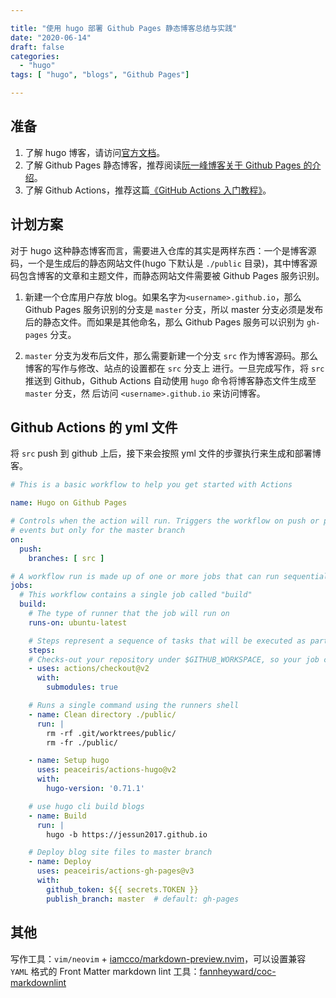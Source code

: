 ```yaml
---

title: "使用 hugo 部署 Github Pages 静态博客总结与实践"
date: "2020-06-14"
draft: false
categories:
  - "hugo"
tags: [ "hugo", "blogs", "Github Pages"]

---
```


## 准备

1. 了解 hugo 博客，请访问[官方文档](https://www.gohugo.org/)。
2. 了解 Github Pages 静态博客，推荐阅读[阮一峰博客关于 Github Pages 的介绍](http://www.ruanyifeng.com/blog/2012/08/blogging_with_jekyll.html)。
3. 了解 Github Actions，推荐这篇[《GitHub Actions 入门教程》](http://www.ruanyifeng.com/blog/2019/09/getting-started-with-github-actions.html)。

## 计划方案

对于 hugo 这种静态博客而言，需要进入仓库的其实是两样东西：一个是博客源码，一个是生成后的静态网站文件(hugo 下默认是
`./public` 目录)，其中博客源码包含博客的文章和主题文件，而静态网站文件需要被 Github Pages 服务识别。

1. 新建一个仓库用户存放 blog。如果名字为`<username>.github.io`，那么 Github Pages 服务识别的分支是 `master` 分支，所以
   master 分支必须是发布后的静态文件。而如果是其他命名，那么 Github Pages 服务可以识别为 `gh-pages` 分支。

2. `master` 分支为发布后文件，那么需要新建一个分支 `src` 作为博客源码。那么博客的写作与修改、站点的设置都在 `src` 分支上
   进行。一旦完成写作，将 `src` 推送到 Github，Github Actions 自动使用 `hugo` 命令将博客静态文件生成至 `master` 分支，然
   后访问 `<username>.github.io` 来访问博客。

## Github Actions 的 yml 文件

将 `src` push 到 github 上后，接下来会按照 yml 文件的步骤执行来生成和部署博客。

```yml
# This is a basic workflow to help you get started with Actions

name: Hugo on Github Pages

# Controls when the action will run. Triggers the workflow on push or pull request
# events but only for the master branch
on:
  push:
    branches: [ src ]

# A workflow run is made up of one or more jobs that can run sequentially or in parallel
jobs:
  # This workflow contains a single job called "build"
  build:
    # The type of runner that the job will run on
    runs-on: ubuntu-latest

    # Steps represent a sequence of tasks that will be executed as part of the job
    steps:
    # Checks-out your repository under $GITHUB_WORKSPACE, so your job can access it
    - uses: actions/checkout@v2
      with:
        submodules: true

    # Runs a single command using the runners shell
    - name: Clean directory ./public/
      run: |
        rm -rf .git/worktrees/public/
        rm -fr ./public/

    - name: Setup hugo
      uses: peaceiris/actions-hugo@v2
      with:
        hugo-version: '0.71.1'

    # use hugo cli build blogs
    - name: Build
      run: |
        hugo -b https://jessun2017.github.io

    # Deploy blog site files to master branch
    - name: Deploy
      uses: peaceiris/actions-gh-pages@v3
      with:
        github_token: ${{ secrets.TOKEN }}
        publish_branch: master  # default: gh-pages
```

## 其他

写作工具：`vim/neovim` + [iamcco/markdown-preview.nvim](https://github.com/iamcco/markdown-preview.nvim)，可以设置兼容
`YAML` 格式的 Front Matter
markdown lint 工具：[fannheyward/coc-markdownlint](https://github.com/fannheyward/coc-markdownlint)
